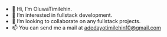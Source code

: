 - 👋 Hi, I’m OluwaTimilehin.
- 👀 I’m interested in fullstack development.
- 💞️ I’m looking to collaborate on any fullstack projects.
- 📫 You can send me a mail at adedayotimilehin10@gmail.com

<!---
Timi-cell/Timi-cell is a ✨ special ✨ repository because its `README.md` (this file) appears on your GitHub profile.
You can click the Preview link to take a look at your changes.
--->
